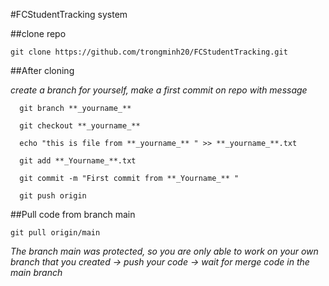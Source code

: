 #FCStudentTracking system

##clone repo
```
git clone https://github.com/trongminh20/FCStudentTracking.git
```

##After cloning

*create a branch for yourself, make a first commit on repo with message* <br>
```  
  git branch **_yourname_**
  
  git checkout **_yourname_**

  echo "this is file from **_yourname_** " >> **_yourname_**.txt

  git add **_Yourname_**.txt

  git commit -m "First commit from **_Yourname_** "

  git push origin
```
##Pull code from branch main
```
git pull origin/main 
```

_The branch main was protected, so you are only able to work on your own branch that you created -> push your code 
-> wait for merge code in the main branch_ 


